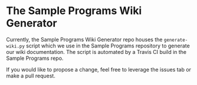 # The Sample Programs Wiki Generator

Currently, the Sample Programs Wiki Generator repo houses the `generate-wiki.py` script which
we use in the Sample Programs repository to generate our wiki documentation. The script
is automated by a Travis CI build in the Sample Programs repo.

If you would like to propose a change, feel free to leverage the issues tab or make a pull request.
